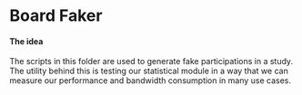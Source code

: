 # Board Faker

#### The idea
The scripts in this folder are used to generate fake participations in a study. The utility behind this is testing our statistical module in a way that we can measure our performance and bandwidth consumption in many use cases.

